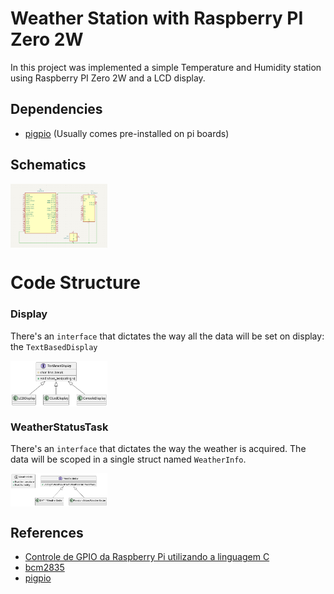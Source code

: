 # Weather Station with Raspberry PI Zero 2W

In this project was implemented a simple Temperature and Humidity station using Raspberry PI Zero 2W
and a LCD display.

## Dependencies

- [pigpio](http://abyz.me.uk/rpi/pigpio/cif.html) (Usually comes pre-installed on pi boards)

## Schematics

<div style="display: grid; grid-template-columns: 1fr 1fr 1fr; column-gap: 20px; place-items: center;">
    <img src="./docs/kicad_sche.png" alt="Kicad Schematcis">
</div>

# Code Structure

### Display

There's an `interface` that dictates the way all the data will be set on display: the `TextBasedDisplay`

<div style="display: grid; grid-template-columns: 1fr 1fr 1fr; column-gap: 20px; place-items: center;">
    <img src="./docs/Display_UML.png" alt="TextBasedDisplay UML">
</div>


### WeatherStatusTask

There's an `interface` that dictates the way the weather is acquired. The data will be scoped in a single
struct named `WeatherInfo`.

<div style="display: grid; grid-template-columns: 1fr 1fr 1fr; column-gap: 20px; place-items: center;">
    <img src="./docs/Weather_UML.png" alt="Weather UML">
</div>


## References

- [Controle de GPIO da Raspberry Pi utilizando a linguagem C](https://embarcados.com.br/gpio-da-raspberry-pi-linguagem-c/)
- [bcm2835](http://www.airspayce.com/mikem/bcm2835/)
- [pigpio](http://abyz.me.uk/rpi/pigpio/index.html)